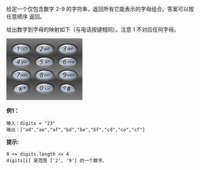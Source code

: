 给定一个仅包含数字 2-9 的字符串，返回所有它能表示的字母组合。答案可以按 任意顺序 返回。

给出数字到字母的映射如下（与电话按键相同）。注意 1 不对应任何字母。

![image](200px-telephone-keypad2svg.png)

**例1：**
```
输入：digits = "23"
输出：["ad","ae","af","bd","be","bf","cd","ce","cf"]
```

**提示:**
```
0 <= digits.length <= 4
digits[i] 是范围 ['2', '9'] 的一个数字。
```

